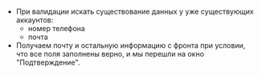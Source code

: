 - При валидации искать существование данных у уже существующих аккаунтов:
	- номер телефона
	- почта
- Получаем почту и остальную информацию с фронта при условии, что все поля заполнены верно, и мы перешли на окно "Подтверждение".